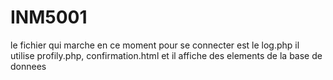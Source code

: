 # INM5001

le fichier qui marche en ce moment pour se connecter est le log.php
il utilise profily.php, confirmation.html et il affiche des elements de la base de donnees
